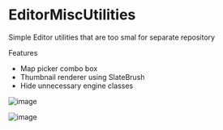 # EditorMiscUtilities
Simple Editor utilities that are too smal for separate repository

Features
- Map picker combo box  
- Thumbnail renderer using SlateBrush
- Hide unnecessary engine classes  

![image](https://github.com/Bargestt/EditorMiscUtilities/assets/13734283/c8a13d10-bc12-48a7-b178-da6eabc38d89)


![image](https://github.com/Bargestt/EditorMiscUtilities/assets/13734283/8c10ec39-6f0f-4a29-9446-08b017b8c291)
